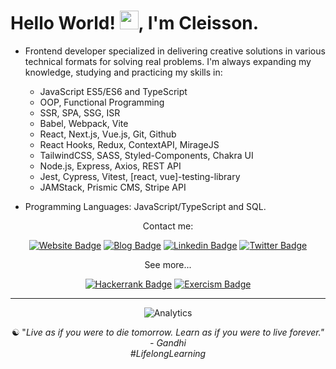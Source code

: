 <h1>Hello World! <img src="https://raw.githubusercontent.com/kaueMarques/kaueMarques/master/hi.gif" width="30">, I'm Cleisson. </h1>  

- Frontend developer specialized in delivering creative solutions in various technical formats for solving real problems. I'm always expanding my knowledge, studying and practicing my skills in:
   - JavaScript ES5/ES6 and TypeScript
   - OOP, Functional Programming
   - SSR, SPA, SSG, ISR
   - Babel, Webpack, Vite
   - React, Next.js, Vue.js, Git, Github
   - React Hooks, Redux, ContextAPI, MirageJS
   - TailwindCSS, SASS, Styled-Components, Chakra UI
   - Node.js, Express, Axios, REST API
   - Jest, Cypress, Vitest, [react, vue]-testing-library
   - JAMStack, Prismic CMS, Stripe API

- Programming Languages: JavaScript/TypeScript and SQL.

<div align="center">
 
Contact me:

[![Website Badge](https://img.shields.io/badge/-Website-378805?style=flat&link=https://cleisson.vercel.app/)](https://cleisson.vercel.app/)
[![Blog Badge](https://img.shields.io/badge/-Blog-921232?style=flat&link=https://cleisson.vercel.app/)](https://cleisson.vercel.app/blog)
[![Linkedin Badge](https://img.shields.io/badge/-Linkedin-0072b1?style=flat&logo=Linkedin&logoColor=white&link=https://www.linkedin.com/in/cleissonom/)](https://www.linkedin.com/in/cleissonom/)
[![Twitter Badge](https://img.shields.io/badge/-Twitter-00acee?style=flat&logo=Twitter&logoColor=white&link=https://www.twitter.com/cleissonom/)](https://www.twitter.com/cleissonom/)
   
See more...
   
[![Hackerrank Badge](https://img.shields.io/badge/-Hackerrank-1ba94c?style=flat&logo=Hackerrank&logoColor=white&link=https://www.twitter.com/cleissonom/)](https://www.hackerrank.com/cleissonconstc)
[![Exercism Badge](https://img.shields.io/badge/-Exercism-dd55ff?style=flat&logo=Exercism&logoColor=white&link=https://www.twitter.com/cleissonom/)](https://www.exercism.org/profiles/cleissonom/)
  
  ---    

![Analytics](https://github-readme-stats.vercel.app/api?username=cleissonom&show_icons=true&theme=vision-friendly-dark)
           
 ☯︎ "<em>Live as if you were to die tomorrow. Learn as if you were to live forever.<em>" - Gandhi<br>
 #LifelongLearning
   
<!-- Projects: Website, MocNews.dev, FeedbackServer -->

